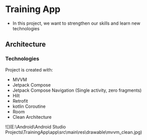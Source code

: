 
# Training App
* In this project, we want to strengthen our skills and learn new technologies

## Architecture

### Technologies

Project is created with:
* MVVM 
* Jetpack Compose
* Jetpack Compose Navigation (Single activity, zero fragments)
* Hilt
* Retrofit
* kotlin Coroutine
* Room
* Clean Architecture

![](E:\Android\Android Studio Projects\TrainingApp\app\src\main\res\drawable\mvvm_clean.jpg)